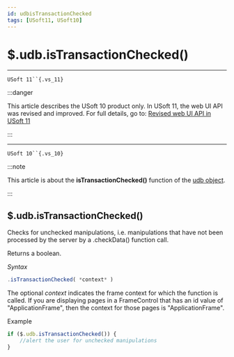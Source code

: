 ```yaml
---
id: udbisTransactionChecked
tags: [USoft11, USoft10]
---
```

# $.udb.isTransactionChecked()



----

`USoft 11``{.vs_11}`


:::danger

This article describes the USoft 10 product only.
In USoft 11, the web UI API was revised and improved. For full details, go to:
[Revised web UI API in USoft 11](/docs/Web_and_app_UIs/UDB_udb/Revised_web_UI_API_in_USoft_11.md)

:::

----

`USoft 10``{.vs_10}`


:::note

This article is about the **isTransactionChecked()** function of the [udb object](/docs/Web_and_app_UIs/UDB_udb).

:::

## **$.udb.isTransactionChecked()**

Checks for unchecked manipulations, i.e. manipulations that have not been processed by the server by a .checkData() function call.

Returns a boolean.

*Syntax*

```js
.isTransactionChecked( *context* )
```

The optional *context* indicates the frame context for which the function is called. If you are displaying pages in a FrameControl that has an id value of "ApplicationFrame", then the context for those pages is "ApplicationFrame".

Example

```js
if ($.udb.isTransactionChecked()) {
    //alert the user for unchecked manipulations
}
```

 